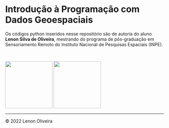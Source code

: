 <h1>Introdução à Programação com Dados Geoespaciais</h1>
<p>Os códigos python inseridos nesse repositório são de autoria do aluno <b>Lenon Silva de Oliveira</b>, mestrando do programa de pós-graduação em Sensoriamento Remoto do Instituto Nacional de Pesquisas Espaciais (INPE).</p>
<br>
<p><img src="https://upload.wikimedia.org/wikipedia/commons/1/1f/Python_logo_01.svg" width="150" 
     height="150"> <img src="https://upload.wikimedia.org/wikipedia/commons/5/5a/Satellite_icon1.png" width="150" 
     height="150"> </p>
<hr>
<p>&copy; 2022 Lenon Oliveira</p>
